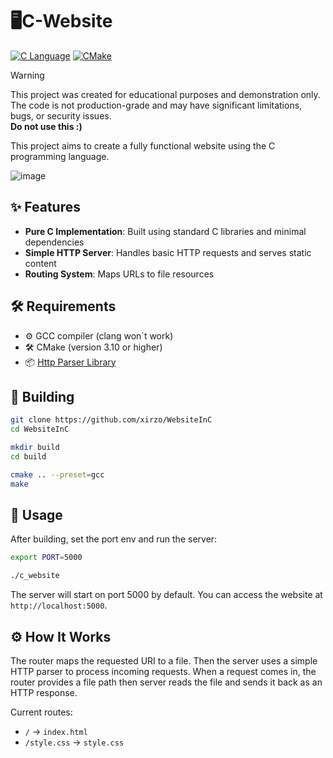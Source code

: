# 🖥️C-Website

[![C Language](https://img.shields.io/badge/Language-C-blue.svg)](https://en.wikipedia.org/wiki/C_(programming_language))
[![CMake](https://img.shields.io/badge/Build-CMake-green.svg)](https://cmake.org/)

> [!WARNING]  
> This project was created for educational purposes and demonstration only.
> The code is not production-grade and may have significant limitations, bugs, or security issues.  
> **Do not use this :)**

This project aims to create a fully functional website using the C programming language.

![image](https://github.com/user-attachments/assets/f0fff757-9d7b-452c-851d-24035820b5bd)

## ✨ Features

- **Pure C Implementation**: Built using standard C libraries and minimal dependencies
- **Simple HTTP Server**: Handles basic HTTP requests and serves static content
- **Routing System**: Maps URLs to file resources

## 🛠 Requirements

- ⚙️ GCC compiler (clang won`t work)
- 🛠 CMake (version 3.10 or higher)
- 📦 [Http Parser Library](https://github.com/xirzo/httpparser)

## 🔧 Building

```bash
git clone https://github.com/xirzo/WebsiteInC
cd WebsiteInC

mkdir build
cd build

cmake .. --preset=gcc
make
```

## 🚀 Usage

After building, set the port env and run the server:

```bash
export PORT=5000
```

```bash
./c_website
```

The server will start on port 5000 by default. You can access the website at `http://localhost:5000`.

## ⚙️ How It Works

The router maps the requested URI to a file. Then the server uses a simple HTTP parser to process incoming requests. When a request comes in, the router provides a file path then server reads the file and sends it back as an HTTP response.

Current routes:

- `/` → `index.html`
- `/style.css` → `style.css`
